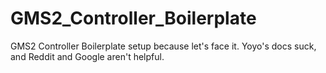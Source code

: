 # GMS2_Controller_Boilerplate
GMS2 Controller Boilerplate setup because let's face it. Yoyo's docs suck, and Reddit and Google aren't helpful. 
